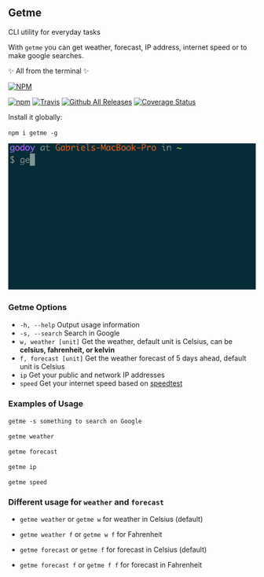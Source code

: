 ## Getme
CLI utility for everyday tasks

With `getme` you can get weather, forecast, IP address, internet speed or to make google searches. 

✨ All from the terminal ✨ 

[![NPM](https://nodei.co/npm/getme.png?downloads=true)](https://nodei.co/npm/getme/)

[![npm](https://img.shields.io/npm/v/getme.svg)](https://www.npmjs.com/package/getme)
[![Travis](https://img.shields.io/travis/rust-lang/rust.svg)]()
[![Github All Releases](https://img.shields.io/github/downloads/gabrielgodoy/getme/total.svg)]()
[![Coverage Status](https://coveralls.io/repos/github/gabrielgodoy/getme/badge.svg?branch=master)](https://coveralls.io/github/gabrielgodoy/getme?branch=master)


Install it globally:

`npm i getme -g`

![Demo](demo.gif)

### Getme Options

- `-h, --help`  Output usage information
- `-s, --search`  Search in Google
- `w, weather [unit]`  Get the weather, default unit is Celsius, can be **celsius, fahrenheit, or kelvin**
- `f, forecast [unit]`  Get the weather forecast of 5 days ahead, default unit is Celsius
- `ip`  Get your public and network IP addresses
- `speed`  Get your internet speed based on [speedtest](http://www.speedtest.net/)

### Examples of Usage

`getme -s something to search on Google`

`getme weather`

`getme forecast`

`getme ip`

`getme speed`

### Different usage for `weather` and `forecast`

- `getme weather`  or  `getme w`  for weather in Celsius (default)
- `getme weather f`  or  `getme w f`  for Fahrenheit

- `getme forecast`  or  `getme f` for forecast in Celsius (default) 
- `getme forecast f`  or  `getme f f` for forecast in Fahrenheit

